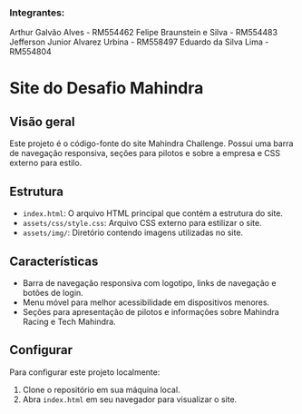 ### Integrantes:
Arthur Galvão Alves - RM554462 Felipe Braunstein e Silva - RM554483 Jefferson Junior Alvarez Urbina - RM558497 Eduardo da Silva Lima - RM554804

# Site do Desafio Mahindra

## Visão geral
Este projeto é o código-fonte do site Mahindra Challenge. Possui uma barra de navegação responsiva, seções para pilotos e sobre a empresa e CSS externo para estilo.

## Estrutura
- `index.html`: O arquivo HTML principal que contém a estrutura do site.
- `assets/css/style.css`: Arquivo CSS externo para estilizar o site.
- `assets/img/`: Diretório contendo imagens utilizadas no site.

## Características
- Barra de navegação responsiva com logotipo, links de navegação e botões de login.
- Menu móvel para melhor acessibilidade em dispositivos menores.
- Seções para apresentação de pilotos e informações sobre Mahindra Racing e Tech Mahindra.

## Configurar
Para configurar este projeto localmente:
1. Clone o repositório em sua máquina local.
2. Abra `index.html` em seu navegador para visualizar o site.
